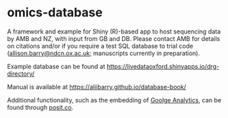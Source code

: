 # omics-database
A framework and example for Shiny (R)-based app to host sequencing data by AMB and NZ, with input from GB and DB. Please contact AMB for details on citations and/or if you require a test SQL database to trial code (allison.barry@ndcn.ox.ac.uk; manuscripts currently in preparation).

Example database can be found at <https://livedataoxford.shinyapps.io/drg-directory/>  

Manual is available at <https://aliibarry.github.io/database-book/> 

Additional functionality, such as the embedding of [Goolge Analytics](https://shiny.posit.co/r/articles/build/google-analytics/), can be found through [posit.co](https://shiny.posit.co/).


